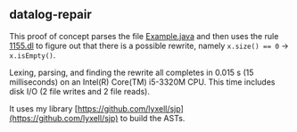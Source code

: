 ## datalog-repair

This proof of concept parses the file [Example.java](https://github.com/lyxell/datalog-repair/blob/master/Example.java)
and then uses the rule [1155.dl](https://github.com/lyxell/datalog-repair/blob/master/rules/1155.dl)
to figure out that there is a possible rewrite, namely `x.size() == 0` → `x.isEmpty()`.

Lexing, parsing, and finding the rewrite all completes in 0.015
s (15 milliseconds) on an Intel(R) Core(TM) i5-3320M CPU. This time
includes disk I/O (2 file writes and 2 file reads).

It uses my library [https://github.com/lyxell/sjp](https://github.com/lyxell/sjp)
to build the ASTs.
